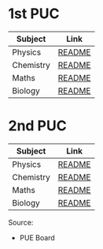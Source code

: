 # 1st PUC
|Subject | Link|
|-|-|
|Physics| [README](1stPUC/Physics/QuestionBank/README.md)|
|Chemistry| [README](1stPUC/Chemistry/QuestionBank/README.md)|
|Maths| [README](1stPUC/Maths/QuestionBank/README.md)|
|Biology| [README](1stPUC/Biology/QuestionBank/README.md)|

# 2nd PUC
|Subject | Link|
|-|-|
|Physics| [README](2ndPUC/Physics/QuestionBank/README.md)|
|Chemistry| [README](2ndPUC/Chemistry/QuestionBank/README.md)|
|Maths| [README](2ndPUC/Maths/QuestionBank/README.md)|
|Biology| [README](2ndPUC/Biology/QuestionBank/README.md)|

Source: 
* PUE Board 

